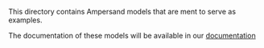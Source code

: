 This directory contains Ampersand models that are ment to serve as examples. 

The documentation of these models will be available in our [documentation](http://ampersandtarski.gitbooks.io/documentation/)

